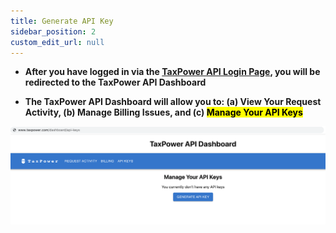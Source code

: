 ```yaml
---
title: Generate API Key
sidebar_position: 2
custom_edit_url: null
---
```


- **After you have logged in via the [TaxPower API Login Page](https://www.taxpower.com/login), you will be redirected to the TaxPower API Dashboard**

- **The TaxPower API Dashboard will allow you to: (a) View Your Request Activity, (b) Manage Billing Issues, and (c) <mark>Manage Your API Keys</mark>**

![TaxPower API Dashboard - API Keys ](../../static/img/dashboard.png)